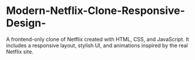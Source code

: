 # Modern-Netflix-Clone-Responsive-Design-

A frontend-only clone of Netflix created with HTML, CSS, and JavaScript. It includes a responsive layout, stylish UI, and animations inspired by the real Netflix site.
